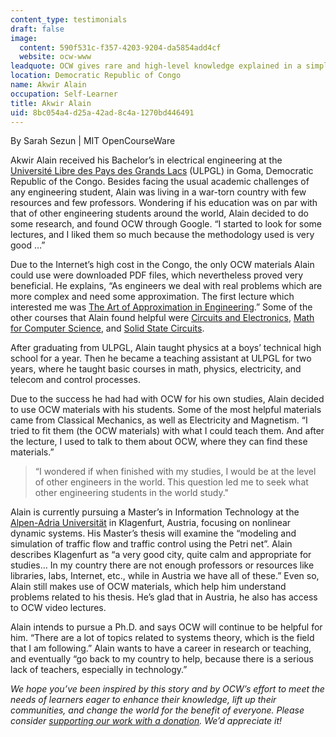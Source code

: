 ```yaml
---
content_type: testimonials
draft: false
image:
  content: 590f531c-f357-4203-9204-da5854add4cf
  website: ocw-www
leadquote: OCW gives rare and high-level knowledge explained in a simple way.
location: Democratic Republic of Congo
name: Akwir Alain
occupation: Self-Learner
title: Akwir Alain
uid: 8bc054a4-d25a-42ad-8c4a-1270bd446491
---
```

By Sarah Sezun | MIT OpenCourseWare

Akwir Alain received his Bachelor’s in electrical engineering at the [Université Libre des Pays des Grands Lacs](http://ulpgl.net/) (ULPGL) in Goma, Democratic Republic of the Congo. Besides facing the usual academic challenges of any engineering student, Alain was living in a war-torn country with few resources and few professors. Wondering if his education was on par with that of other engineering students around the world, Alain decided to do some research, and found OCW through Google. “I started to look for some lectures, and I liked them so much because the methodology used is very good …”

Due to the Internet’s high cost in the Congo, the only OCW materials Alain could use were downloaded PDF files, which nevertheless proved very beneficial. He explains, “As engineers we deal with real problems which are more complex and need some approximation. The first lecture which interested me was [The Art of Approximation in Engineering](/courses/6-055j-the-art-of-approximation-in-science-and-engineering-spring-2008).” Some of the other courses that Alain found helpful were [Circuits and Electronics](/courses/6-002-circuits-and-electronics-spring-2007), [Math for Computer Science](/courses/6-042j-mathematics-for-computer-science-fall-2010), and [Solid State Circuits](/courses/6-301-solid-state-circuits-fall-2010).

After graduating from ULPGL, Alain taught physics at a boys’ technical high school for a year. Then he became a teaching assistant at ULPGL for two years, where he taught basic courses in math, physics, electricity, and telecom and control processes.

Due to the success he had had with OCW for his own studies, Alain decided to use OCW materials with his students. Some of the most helpful materials came from Classical Mechanics, as well as Electricity and Magnetism. “I tried to fit them (the OCW materials) with what I could teach them. And after the lecture, I used to talk to them about OCW, where they can find these materials.”

> “I wondered if when finished with my studies, I would be at the level of other engineers in the world. This question led me to seek what other engineering students in the world study."

Alain is currently pursuing a Master’s in Information Technology at the [Alpen-Adria Universität](http://www.uni-klu.ac.at/) in Klagenfurt, Austria, focusing on nonlinear dynamic systems. His Master’s thesis will examine the “modeling and simulation of traffic flow and traffic control using the Petri net”. Alain describes Klagenfurt as “a very good city, quite calm and appropriate for studies… In my country there are not enough professors or resources like libraries, labs, Internet, etc., while in Austria we have all of these.” Even so, Alain still makes use of OCW materials, which help him understand problems related to his thesis. He’s glad that in Austria, he also has access to OCW video lectures.

Alain intends to pursue a Ph.D. and says OCW will continue to be helpful for him. “There are a lot of topics related to systems theory, which is the field that I am following.” Alain wants to have a career in research or teaching, and eventually “go back to my country to help, because there is a serious lack of teachers, especially in technology.”

  
  
*We hope you’ve been inspired by this story and by OCW’s effort to meet the needs of learners eager to enhance their knowledge, lift up their communities, and change the world for the benefit of everyone. Please consider* [*supporting our work with a donation*](https://giving.mit.edu/give/to/ocw/?utm_source=site&utm_medium=ocwstories&utm_campaign=donate&utm_content=alain)*. We’d appreciate it!*